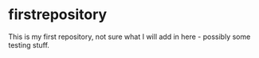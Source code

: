 # firstrepository
This is my first repository, not sure what I will add in here - possibly some testing stuff.
